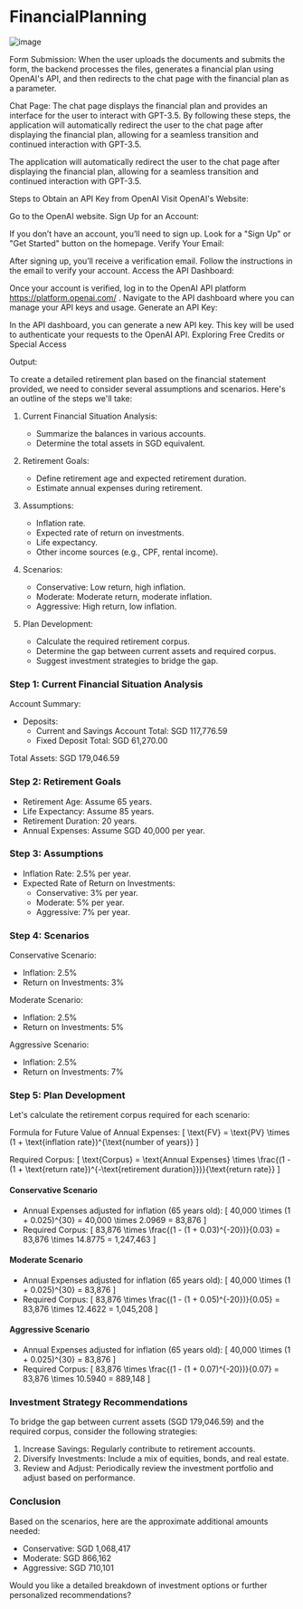# FinancialPlanning
![image](https://github.com/NguiWeily/FinancialPlanning/assets/111359787/187d8c50-5871-4f4a-8129-9c91dd6be37b)

Form Submission: When the user uploads the documents and submits the form, the backend processes the files, generates a financial plan using OpenAI's API, and then redirects to the chat page with the financial plan as a parameter.

Chat Page: The chat page displays the financial plan and provides an interface for the user to interact with GPT-3.5.
By following these steps, the application will automatically redirect the user to the chat page after displaying the financial plan, allowing for a seamless transition and continued interaction with GPT-3.5.

The application will automatically redirect the user to the chat page after displaying the financial plan, allowing for a seamless transition and continued interaction with GPT-3.5.

Steps to Obtain an API Key from OpenAI
Visit OpenAI's Website:

Go to the OpenAI website.
Sign Up for an Account:

If you don’t have an account, you’ll need to sign up. Look for a "Sign Up" or "Get Started" button on the homepage.
Verify Your Email:

After signing up, you’ll receive a verification email. Follow the instructions in the email to verify your account.
Access the API Dashboard:

Once your account is verified, log in to the OpenAI API platform https://platform.openai.com/ .
Navigate to the API dashboard where you can manage your API keys and usage.
Generate an API Key:

In the API dashboard, you can generate a new API key. This key will be used to authenticate your requests to the OpenAI API.
Exploring Free Credits or Special Access

Output:

To create a detailed retirement plan based on the financial statement provided, we need to consider several assumptions and scenarios. Here's an outline of the steps we'll take:

1. Current Financial Situation Analysis:
    - Summarize the balances in various accounts.
    - Determine the total assets in SGD equivalent.

2. Retirement Goals:
    - Define retirement age and expected retirement duration.
    - Estimate annual expenses during retirement.

3. Assumptions:
    - Inflation rate.
    - Expected rate of return on investments.
    - Life expectancy.
    - Other income sources (e.g., CPF, rental income).

4. Scenarios:
    - Conservative: Low return, high inflation.
    - Moderate: Moderate return, moderate inflation.
    - Aggressive: High return, low inflation.

5. Plan Development:
    - Calculate the required retirement corpus.
    - Determine the gap between current assets and required corpus.
    - Suggest investment strategies to bridge the gap.

### Step 1: Current Financial Situation Analysis

Account Summary:

- Deposits:
  - Current and Savings Account Total: SGD 117,776.59
  - Fixed Deposit Total: SGD 61,270.00

Total Assets: SGD 179,046.59

### Step 2: Retirement Goals

- Retirement Age: Assume 65 years.
- Life Expectancy: Assume 85 years.
- Retirement Duration: 20 years.
- Annual Expenses: Assume SGD 40,000 per year.

### Step 3: Assumptions

- Inflation Rate: 2.5% per year.
- Expected Rate of Return on Investments:
  - Conservative: 3% per year.
  - Moderate: 5% per year.
  - Aggressive: 7% per year.

### Step 4: Scenarios

Conservative Scenario:
- Inflation: 2.5%
- Return on Investments: 3%

Moderate Scenario:
- Inflation: 2.5%
- Return on Investments: 5%

Aggressive Scenario:
- Inflation: 2.5%
- Return on Investments: 7%

### Step 5: Plan Development

Let's calculate the retirement corpus required for each scenario:

Formula for Future Value of Annual Expenses:
\[ \text{FV} = \text{PV} \times (1 + \text{inflation rate})^{\text{number of years}} \]

Required Corpus:
\[ \text{Corpus} = \text{Annual Expenses} \times \frac{(1 - (1 + \text{return rate})^{-\text{retirement duration}})}{\text{return rate}} \]

#### Conservative Scenario

- Annual Expenses adjusted for inflation (65 years old): 
\[ 40,000 \times (1 + 0.025)^{30} = 40,000 \times 2.0969 = 83,876 \]
- Required Corpus:
\[ 83,876 \times \frac{(1 - (1 + 0.03)^{-20})}{0.03} = 83,876 \times 14.8775 = 1,247,463 \]

#### Moderate Scenario

- Annual Expenses adjusted for inflation (65 years old): 
\[ 40,000 \times (1 + 0.025)^{30} = 83,876 \]
- Required Corpus:
\[ 83,876 \times \frac{(1 - (1 + 0.05)^{-20})}{0.05} = 83,876 \times 12.4622 = 1,045,208 \]

#### Aggressive Scenario

- Annual Expenses adjusted for inflation (65 years old): 
\[ 40,000 \times (1 + 0.025)^{30} = 83,876 \]
- Required Corpus:
\[ 83,876 \times \frac{(1 - (1 + 0.07)^{-20})}{0.07} = 83,876 \times 10.5940 = 889,148 \]

### Investment Strategy Recommendations

To bridge the gap between current assets (SGD 179,046.59) and the required corpus, consider the following strategies:

1. Increase Savings: Regularly contribute to retirement accounts.
2. Diversify Investments: Include a mix of equities, bonds, and real estate.
3. Review and Adjust: Periodically review the investment portfolio and adjust based on performance.

### Conclusion

Based on the scenarios, here are the approximate additional amounts needed:

- Conservative: SGD 1,068,417
- Moderate: SGD 866,162
- Aggressive: SGD 710,101

Would you like a detailed breakdown of investment options or further personalized recommendations?

